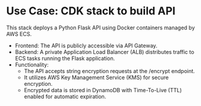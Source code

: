 # Use Case: CDK stack to build API 

This stack deploys a Python Flask API using Docker containers managed by AWS ECS.

- Frontend: The API is publicly accessible via API Gateway.
- Backend: A private Application Load Balancer (ALB) distributes traffic to ECS tasks running the Flask application.
- Functionality:
  - The API accepts string encryption requests at the /encrypt endpoint.
  - It utilizes AWS Key Management Service (KMS) for secure encryption.
  - Encrypted data is stored in DynamoDB with Time-To-Live (TTL) enabled for automatic expiration.
